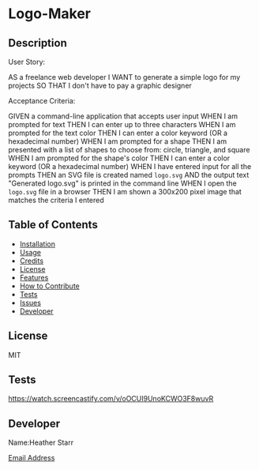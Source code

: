 # Logo-Maker

  ## Description
User Story:

AS a freelance web developer
I WANT to generate a simple logo for my projects
SO THAT I don't have to pay a graphic designer


Acceptance Criteria:

GIVEN a command-line application that accepts user input
WHEN I am prompted for text
THEN I can enter up to three characters
WHEN I am prompted for the text color
THEN I can enter a color keyword (OR a hexadecimal number)
WHEN I am prompted for a shape
THEN I am presented with a list of shapes to choose from: circle, triangle, and square
WHEN I am prompted for the shape's color
THEN I can enter a color keyword (OR a hexadecimal number)
WHEN I have entered input for all the prompts
THEN an SVG file is created named `logo.svg`
AND the output text "Generated logo.svg" is printed in the command line
WHEN I open the `logo.svg` file in a browser
THEN I am shown a 300x200 pixel image that matches the criteria I entered

  ## Table of Contents
  
  - [Installation](#installation)
  - [Usage](#usage)
  - [Credits](#credits)
  - [License](#license)
  - [Features](#features)
  - [How to Contribute](#how-to-contribute)
  - [Tests](#tests)
  - [Issues](#issues)
  - [Developer](#developer)

  ## License
  MIT
  
  ## Tests
https://watch.screencastify.com/v/oOCUI9UnoKCWO3F8wuvR

  ## Developer
  Name:Heather Starr

  [Email Address](mailto:Starr.heather1@yahoo.com)
